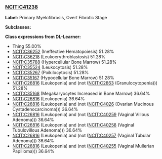 
### [NCIT:C41238](http://purl.obolibrary.org/obo/NCIT_C41238)
**Label:** Primary Myelofibrosis, Overt Fibrotic Stage

**Subclasses:** 

**Class expressions from DL-Learner:**

- Thing 55.00%
- [NCIT:C36252](http://purl.obolibrary.org/obo/NCIT_C36252) (Ineffective Hematopoiesis) 51.28%
- [NCIT:C36218](http://purl.obolibrary.org/obo/NCIT_C36218) (Leukoerythroblastosis) 51.28%
- [NCIT:C35788](http://purl.obolibrary.org/obo/NCIT_C35788) (Hypercellular Bone Marrow) 51.28%
- [NCIT:C35524](http://purl.obolibrary.org/obo/NCIT_C35524) (Leukocytosis) 51.28%
- [NCIT:C35267](http://purl.obolibrary.org/obo/NCIT_C35267) (Poikilocytosis) 51.28%
- [NCIT:C35167](http://purl.obolibrary.org/obo/NCIT_C35167) (Hypocellular Bone Marrow) 51.28%
- [NCIT:C26816](http://purl.obolibrary.org/obo/NCIT_C26816) (Leukopenia) and (not ([NCIT:C2863](http://purl.obolibrary.org/obo/NCIT_C2863) (Granulocytopenia))) 51.28%
- [NCIT:C35168](http://purl.obolibrary.org/obo/NCIT_C35168) (Megakaryocytes Increased in Bone Marrow) 36.64%
- [NCIT:C26816](http://purl.obolibrary.org/obo/NCIT_C26816) (Leukopenia) 36.64%
- [NCIT:C26816](http://purl.obolibrary.org/obo/NCIT_C26816) (Leukopenia) and (not ([NCIT:C4026](http://purl.obolibrary.org/obo/NCIT_C4026) (Ovarian Mucinous Cystadenocarcinoma))) 36.64%
- [NCIT:C26816](http://purl.obolibrary.org/obo/NCIT_C26816) (Leukopenia) and (not ([NCIT:C40259](http://purl.obolibrary.org/obo/NCIT_C40259) (Vaginal Villous Adenoma))) 36.64%
- [NCIT:C26816](http://purl.obolibrary.org/obo/NCIT_C26816) (Leukopenia) and (not ([NCIT:C40258](http://purl.obolibrary.org/obo/NCIT_C40258) (Vaginal Tubulovillous Adenoma))) 36.64%
- [NCIT:C26816](http://purl.obolibrary.org/obo/NCIT_C26816) (Leukopenia) and (not ([NCIT:C40257](http://purl.obolibrary.org/obo/NCIT_C40257) (Vaginal Tubular Adenoma))) 36.64%
- [NCIT:C26816](http://purl.obolibrary.org/obo/NCIT_C26816) (Leukopenia) and (not ([NCIT:C40255](http://purl.obolibrary.org/obo/NCIT_C40255) (Vaginal Mullerian Papilloma))) 36.64%


